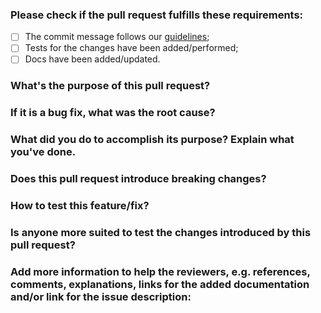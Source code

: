 <!---
Thank you for contributing, please fill these checks and give more information about the changes you're introducing.
Many of these questions are optional, but please keep in mind that a better description leads to a better review.
For questions that don't apply to your changes, just answer `N/A`.

If you need the help of any person or team to apply these changes, please `@` them in the end of the description or mark them as reviewers, if it makes more sense.
--->

### Please check if the pull request fulfills these requirements:

- [ ] The commit message follows our [guidelines](https://3778.atlassian.net/wiki/spaces/ENG/pages/252543089/How+We+Use+GitHub);
- [ ] Tests for the changes have been added/performed;
- [ ] Docs have been added/updated.

### What's the purpose of this pull request?


### If it is a bug fix, what was the root cause?


### What did you do to accomplish its purpose? Explain what you've done.


### Does this pull request introduce breaking changes?


### How to test this feature/fix?


### Is anyone more suited to test the changes introduced by this pull request?


### Add more information to help the reviewers, e.g. references, comments, explanations, links for the added documentation and/or link for the issue description:
